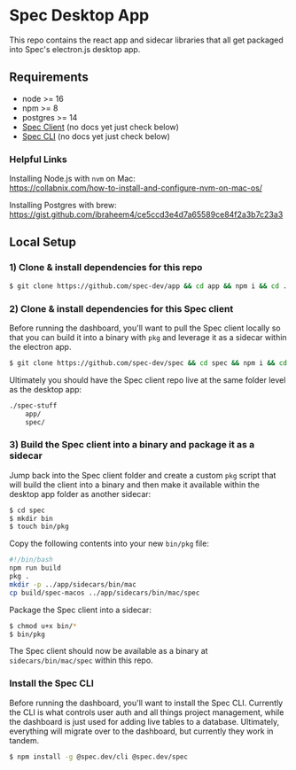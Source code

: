 # Spec Desktop App

This repo contains the react app and sidecar libraries that all get packaged into Spec's electron.js desktop app.

## Requirements

- node >= 16
- npm >= 8
- postgres >= 14
- [Spec Client](https://github.com/spec-dev/spec) (no docs yet just check below)
- [Spec CLI](https://github.com/spec-dev/cli) (no docs yet just check below)

### Helpful Links

Installing Node.js with `nvm` on Mac:<br>
https://collabnix.com/how-to-install-and-configure-nvm-on-mac-os/

Installing Postgres with brew:<br>
https://gist.github.com/ibraheem4/ce5ccd3e4d7a65589ce84f2a3b7c23a3

## Local Setup

### 1) Clone & install dependencies for this repo

```bash
$ git clone https://github.com/spec-dev/app && cd app && npm i && cd ..
```

### 2) Clone & install dependencies for this Spec client

Before running the dashboard, you'll want to pull the Spec client locally so that you can build it into a binary with `pkg` and leverage it as a sidecar within the electron app.

```bash
$ git clone https://github.com/spec-dev/spec && cd spec && npm i && cd ..
```

Ultimately you should have the Spec client repo live at the same folder level as the desktop app:
```bash
./spec-stuff
    app/
    spec/
```

### 3) Build the Spec client into a binary and package it as a sidecar

Jump back into the Spec client folder and create a custom `pkg` script that will build the client into a binary and then make it available within the desktop app folder as another sidecar:

```bash
$ cd spec
$ mkdir bin
$ touch bin/pkg
```

Copy the following contents into your new `bin/pkg` file:
```bash
#!/bin/bash
npm run build
pkg .
mkdir -p ../app/sidecars/bin/mac
cp build/spec-macos ../app/sidecars/bin/mac/spec
```

Package the Spec client into a sidecar:
```bash
$ chmod u+x bin/*
$ bin/pkg
```

The Spec client should now be available as a binary at `sidecars/bin/mac/spec` within this repo.

### Install the Spec CLI

Before running the dashboard, you'll want to install the Spec CLI. Currently the CLI is what controls user auth and all things project management, while the dashboard is just used for adding live tables to a database. Ultimately, everything will migrate over to the dashboard, but currently they work in tandem.

```bash
$ npm install -g @spec.dev/cli @spec.dev/spec
```